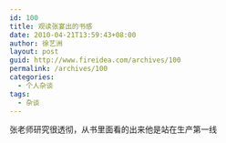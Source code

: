 ```yaml
---
id: 100
title: 观读张宴出的书感
date: 2010-04-21T13:59:43+08:00
author: 徐艺洲
layout: post
guid: http://www.fireidea.com/archives/100
permalink: /archives/100
categories:
  - 个人杂谈
tags:
  - 杂谈
---
```

<div id="sina_keyword_ad_area2" class="articalContent   ">
  张老师研究很透彻，从书里面看的出来他是站在生产第一线</p>